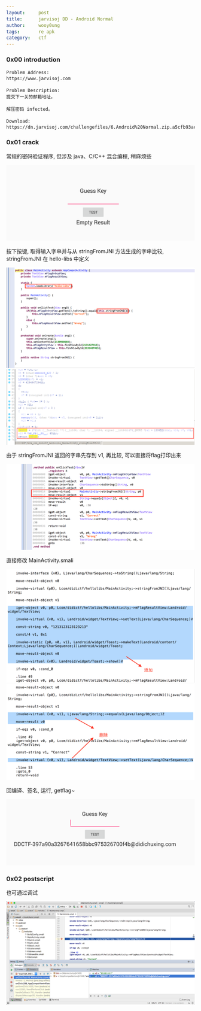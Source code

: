 ```yaml
---
layout:     post
title:      jarvisoj DD - Android Normal
author:     wooy0ung
tags: 		re apk
category:  	ctf
---
```



### 0x00 introduction

```
Problem Address:
https://www.jarvisoj.com

Problem Description:
提交下一关的邮箱地址。

解压密码 infected。

Download:
https://dn.jarvisoj.com/challengefiles/6.Android%20Normal.zip.a5cfb93ac5f5bc28cfed35a1dea052db
```
<!-- more -->


### 0x01 crack

常规的密码验证程序, 但涉及 java、C/C++ 混合编程, 稍麻烦些

![](/assets/img/ctf/re/2017-08-20-jarvisoj-dd-android-normal/0x00.png)

按下按键, 取得输入字串并与从 stringFromJNI 方法生成的字串比较, stringFromJNI 在 hello-libs 中定义

![](/assets/img/ctf/re/2017-08-20-jarvisoj-dd-android-normal/0x01.png)
![](/assets/img/ctf/re/2017-08-20-jarvisoj-dd-android-normal/0x02.png)

由于 stringFromJNI 返回的字串先存到 v1, 再比较, 可以直接将flag打印出来

![](/assets/img/ctf/re/2017-08-20-jarvisoj-dd-android-normal/0x03.png)

直接修改 MainActivity.smali

![](/assets/img/ctf/re/2017-08-20-jarvisoj-dd-android-normal/0x04.png)
![](/assets/img/ctf/re/2017-08-20-jarvisoj-dd-android-normal/0x05.png)

回编译、签名, 运行, getflag~

![](/assets/img/ctf/re/2017-08-20-jarvisoj-dd-android-normal/0x06.png)


### 0x02 postscript

也可通过调试

![](/assets/img/ctf/re/2017-08-20-jarvisoj-dd-android-normal/0x07.png)